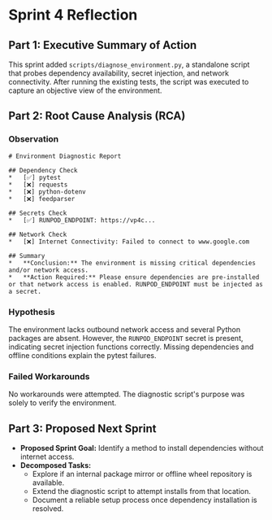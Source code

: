 # Sprint 4 Reflection

## Part 1: Executive Summary of Action
This sprint added `scripts/diagnose_environment.py`, a standalone script that probes dependency availability, secret injection, and network connectivity. After running the existing tests, the script was executed to capture an objective view of the environment.

## Part 2: Root Cause Analysis (RCA)

### Observation
```
# Environment Diagnostic Report

## Dependency Check
*   [✅] pytest
*   [❌] requests
*   [❌] python-dotenv
*   [❌] feedparser

## Secrets Check
*   [✅] RUNPOD_ENDPOINT: https://vp4c...

## Network Check
*   [❌] Internet Connectivity: Failed to connect to www.google.com

## Summary
*   **Conclusion:** The environment is missing critical dependencies and/or network access.
*   **Action Required:** Please ensure dependencies are pre-installed or that network access is enabled. RUNPOD_ENDPOINT must be injected as a secret.
```

### Hypothesis
The environment lacks outbound network access and several Python packages are absent. However, the `RUNPOD_ENDPOINT` secret is present, indicating secret injection functions correctly. Missing dependencies and offline conditions explain the pytest failures.

### Failed Workarounds
No workarounds were attempted. The diagnostic script's purpose was solely to verify the environment.

## Part 3: Proposed Next Sprint
* **Proposed Sprint Goal:** Identify a method to install dependencies without internet access.
* **Decomposed Tasks:**
  - Explore if an internal package mirror or offline wheel repository is available.
  - Extend the diagnostic script to attempt installs from that location.
  - Document a reliable setup process once dependency installation is resolved.
